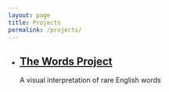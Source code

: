 ```yaml
---
layout: page
title: Projects
permalink: /projects/
---
```


<div class="post-width">
    <ul class="post-list">
        <li>
            <h2>
                <a href="https://charisseysabel.github.io/the-words-project/#/"
                    target="_blank">
                    The Words Project
                </a>
            </h2>
            <p>A visual interpretation of rare English words</p>
        </li>
    </ul>

</div>
